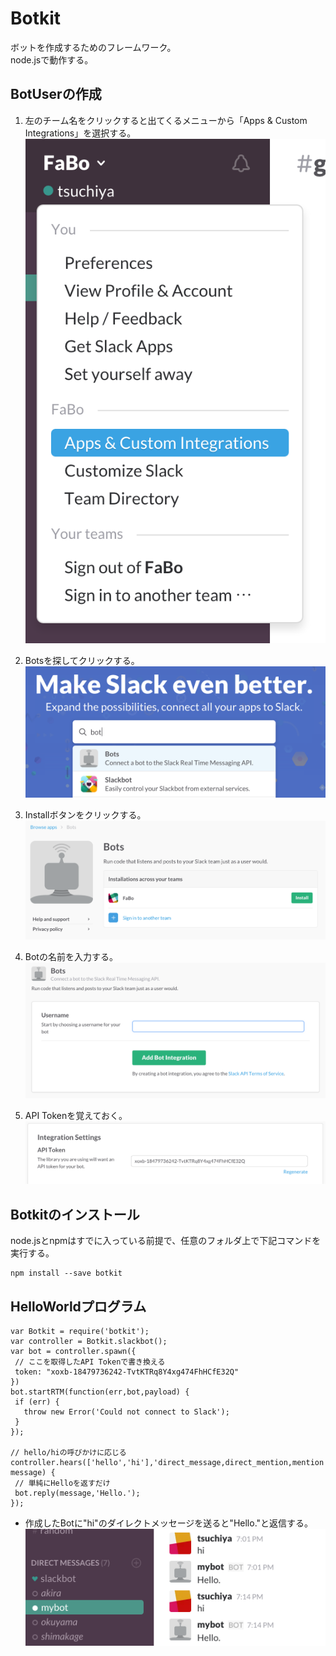 # Botkit

ボットを作成するためのフレームワーク。  
node.jsで動作する。


## BotUserの作成

1. 左のチーム名をクリックすると出てくるメニューから「Apps & Custom Integrations」を選択する。
 ![](slack-iw-001.png)

2. Botsを探してクリックする。
 ![](slack-bu-002.png)

3. Installボタンをクリックする。
 ![](slack-bu-003.png)

4. Botの名前を入力する。
 ![](slack-bu-004.png)

5. API Tokenを覚えておく。
 ![](slack-bu-005.png)


## Botkitのインストール

node.jsとnpmはすでに入っている前提で、任意のフォルダ上で下記コマンドを実行する。

```
npm install --save botkit
```


## HelloWorldプログラム


 ```
var Botkit = require('botkit');
var controller = Botkit.slackbot();
var bot = controller.spawn({
  // ここを取得したAPI Tokenで書き換える
  token: "xoxb-18479736242-TvtKTRq8Y4xg474FhHCfE32Q"
})
bot.startRTM(function(err,bot,payload) {
  if (err) {
    throw new Error('Could not connect to Slack');
  }
});

// hello/hiの呼びかけに応じる
controller.hears(['hello','hi'],'direct_message,direct_mention,mention',function(bot, message) {
  // 単純にHelloを返すだけ
  bot.reply(message,'Hello.');
});
 ```

* 作成したBotに"hi"のダイレクトメッセージを送ると"Hello."と返信する。  
 ![](slack-bu-008.png)
